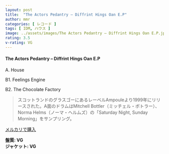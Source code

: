 ```yaml
---
layout: post
title:  "The Actors Pedantry – Diffrint Hings Oan E.P"
author: mmr
categories: [ レコード ]
tags: [ IDM, ハウス ]
image: ../assets/images/The Actors Pedantry – Diffrint Hings Oan E.P.jpg
rating: 3.5
v-rating: VG
---
```


#### The Actors Pedantry – Diffrint Hings Oan E.P

A. House

B1. Feelings Engine

B2. The Chocolate Factory

> スコットランドのグラスゴーにあるレーベルAmpouleより1999年にリリースされた。A面のドラムはMitchell Bottler（ミッチェル・ボトラー）、Norma Helms（ノーマ・ヘルムズ）の「Saturday Night, Sunday Morning」をサンプリング。

[メルカリで購入](https://jp.mercari.com/item/m43840042608)

<div class="mt-4 mb-4 d-flex align-items-center">
<strong class="mr-1">盤質: VG</strong>
</div>
<div class="mt-4 mb-4 d-flex align-items-center">
<strong class="mr-1">ジャケット: VG</strong>
</div>
